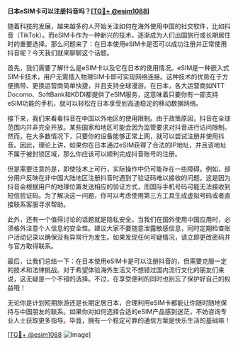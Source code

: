 **日本eSIM卡可以注册抖音吗？[[TG💪+ @esim1088](https://t.me/s/esim1088)]**

随着科技的发展，越来越多的人开始关注如何在海外使用中国的社交软件，比如抖音（TikTok）。而eSIM卡作为一种新兴的技术，逐渐成为人们出国旅行或长期居住时的重要选择。那么问题来了：在日本使用eSIM卡是否可以成功注册并正常使用抖音呢？今天我们就来聊聊这个话题。

首先，我们需要了解什么是eSIM卡以及它在日本的使用情况。eSIM是一种嵌入式SIM卡技术，用户无需插入物理SIM卡即可实现网络连接。这种技术的优势在于方便携带、更换运营商简单快捷，并且支持全球漫游。在日本，各大运营商如NTT Docomo、SoftBank和KDDI都提供了eSIM服务，这意味着只要你有一部支持eSIM功能的手机，就可以轻松在日本享受到高速稳定的移动数据网络。

接下来，我们来看看抖音在中国以外地区的使用限制。由于政策原因，抖音在全球范围内并非完全开放。某些国家和地区可能会因为监管要求对抖音进行访问限制。然而，在大多数情况下，只要你的设备能够正常上网，就可以尝试注册并使用抖音。因此，理论上讲，如果你在日本通过eSIM获得了合法的IP地址，并且该地址不属于被封锁区域，那么你应该可以顺利完成抖音账号的注册。

但是需要注意的是，即使技术上可行，实际操作中仍可能存在一些障碍。例如，部分用户反映在非中国大陆地区注册抖音时遇到了验证码难以接收的问题。这是因为抖音会根据用户的地理位置发送相应的验证方式，而国际手机号码可能无法接收到短信验证码。为了解决这一问题，你可以考虑使用第三方工具生成虚拟号码或者直接联系客服寻求帮助。

此外，还有一个值得讨论的话题就是隐私安全。当我们在国外使用中国应用时，必须格外注意个人信息的安全性。建议大家不要随意泄露敏感信息，同时定期检查账户活动记录以确保没有异常行为发生。如果发现任何可疑情况，请立即更改密码并与官方取得联系。

最后，让我们总结一下：在日本使用eSIM卡是可以注册抖音的，但需要克服一定的技术和法律挑战。对于希望体验海外生活又不想错过国内流行文化的朋友们来说，这无疑是一个不错的选择。不过，在享受便利的同时也别忘了保护好自己的权益哦！

无论你是计划短期旅游还是长期定居日本，合理利用eSIM卡都能让你随时随地保持与中国朋友的联系。如果你对如何选择合适的eSIM产品感到迷茫，不妨咨询专业人士获取更多指导。毕竟，拥有一个稳定可靠的通信方案是快乐生活的基础嘛！

[[TG💪+ @esim1088](https://t.me/s/esim1088) ![Image](https://i.postimg.cc/4NQfJmqS/Snipaste-2025-05-13-00-14-12.png)]